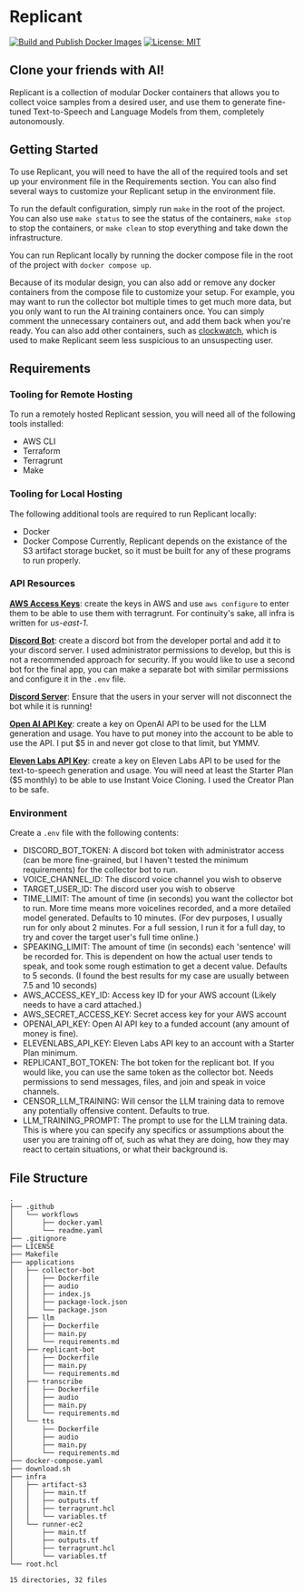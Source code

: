# Replicant

[![Build and Publish Docker Images](https://github.com/gdsmith1/Replicant/actions/workflows/docker.yaml/badge.svg)](https://github.com/gdsmith1/Replicant/actions/workflows/docker.yaml)
[![License: MIT](https://img.shields.io/badge/License-MIT-yellow.svg)](https://opensource.org/licenses/MIT)

## Clone your friends with AI!
Replicant is a collection of modular Docker containers that allows you to collect voice samples from a desired user, and use them to generate fine-tuned Text-to-Speech and Language Models from them, completely autonomously.

## Getting Started
To use Replicant, you will need to have the all of the required tools and set up your environment file in the Requirements section.  You can also find several ways to customize your Replicant setup in the environment file.

To run the default configuration, simply run `make` in the root of the project.  You can also use `make status` to see the status of the containers, `make stop` to stop the containers, or `make clean` to stop everything and take down the infrastructure.

You can run Replicant locally by running the docker compose file in the root of the project with `docker compose up`.

Because of its modular design, you can also add or remove any docker containers from the compose file to customize your setup.  For example, you may want to run the collector bot multiple times to get much more data, but you only want to run the AI training containers once.  You can simply comment the unnecessary containers out, and add them back when you're ready.  You can also add other containers, such as [clockwatch](https://github.com/gdsmith1/clockwatch), which is used to make Replicant seem less suspicious to an unsuspecting user.


## Requirements

### Tooling for Remote Hosting
To run a remotely hosted Replicant session, you will need all of the following tools installed:
* AWS CLI
* Terraform
* Terragrunt
* Make

### Tooling for Local Hosting
The following additional tools are required to run Replicant locally:
* Docker
* Docker Compose
Currently, Replicant depends on the existance of the S3 artifact storage bucket, so it must be built for any of these programs to run properly.

### API Resources
[__AWS Access Keys__](https://us-east-1.console.aws.amazon.com/console/home): create the keys in AWS and use `aws configure` to enter them to be able to use them with terragrunt.  For continuity's sake, all infra is written for _us-east-1_.

[__Discord Bot__](https://discord.com/developers/applications): create a discord bot from the developer portal and add it to your discord server.  I used administrator permissions to develop, but this is not a recommended approach for security.  If you would like to use a second bot for the final app, you can make a separate bot with similar permissions and configure it in the `.env` file.

[__Discord Server__](https://discord.com): Ensure that the users in your server will not disconnect the bot while it is running!

[__Open AI API Key__](https://platform.openai.com/docs/overview): create a key on OpenAI API to be used for the LLM generation and usage.  You have to put money into the account to be able to use the API.  I put $5 in and never got close to that limit, but YMMV.

[__Eleven Labs API Key__](https://elevenlabs.io/app/home): create a key on Eleven Labs API to be used for the text-to-speech generation and usage.  You will need at least the Starter Plan ($5 monthly) to be able to use Instant Voice Cloning.  I used the Creator Plan to be safe.

### Environment
Create a `.env` file with the following contents:
* DISCORD_BOT_TOKEN: A discord bot token with administrator access (can be more fine-grained, but I haven't tested the minimum requirements) for the collector bot to run.
* VOICE_CHANNEL_ID: The discord voice channel you wish to observe
* TARGET_USER_ID: The discord user you wish to observe
* TIME_LIMIT: The amount of time (in seconds) you want the collector bot to run.  More time means more voicelines recorded, and a more detailed model generated.  Defaults to 10 minutes.  (For dev purposes, I usually run for only about 2 minutes.  For a full session, I run it for a full day, to try and cover the target user's full time online.)
* SPEAKING_LIMIT: The amount of time (in seconds) each 'sentence' will be recorded for.  This is dependent on how the actual user tends to speak, and took some rough estimation to get a decent value.  Defaults to 5 seconds.  (I found the best results for my case are usually between 7.5 and 10 seconds)
* AWS_ACCESS_KEY_ID: Access key ID for your AWS account (Likely needs to have a card attached.)
* AWS_SECRET_ACCESS_KEY: Secret access key for your AWS account
* OPENAI_API_KEY: Open AI API key to a funded account (any amount of money is fine).
* ELEVENLABS_API_KEY: Eleven Labs API key to an account with a Starter Plan minimum.
* REPLICANT_BOT_TOKEN: The bot token for the replicant bot.  If you would like, you can use the same token as the collector bot.  Needs permissions to send messages, files, and join and speak in voice channels.
* CENSOR_LLM_TRAINING: Will censor the LLM training data to remove any potentially offensive content. Defaults to true.
* LLM_TRAINING_PROMPT: The prompt to use for the LLM training data. This is where you can specify any specifics or assumptions about the user you are training off of, such as what they are doing, how they may react to certain situations, or what their background is.

## File Structure
```
.
├── .github
│   └── workflows
│       ├── docker.yaml
│       └── readme.yaml
├── .gitignore
├── LICENSE
├── Makefile
├── applications
│   ├── collector-bot
│   │   ├── Dockerfile
│   │   ├── audio
│   │   ├── index.js
│   │   ├── package-lock.json
│   │   └── package.json
│   ├── llm
│   │   ├── Dockerfile
│   │   ├── main.py
│   │   └── requirements.md
│   ├── replicant-bot
│   │   ├── Dockerfile
│   │   ├── main.py
│   │   └── requirements.md
│   ├── transcribe
│   │   ├── Dockerfile
│   │   ├── audio
│   │   ├── main.py
│   │   └── requirements.md
│   └── tts
│       ├── Dockerfile
│       ├── audio
│       ├── main.py
│       └── requirements.md
├── docker-compose.yaml
├── download.sh
├── infra
│   ├── artifact-s3
│   │   ├── main.tf
│   │   ├── outputs.tf
│   │   ├── terragrunt.hcl
│   │   └── variables.tf
│   └── runner-ec2
│       ├── main.tf
│       ├── outputs.tf
│       ├── terragrunt.hcl
│       └── variables.tf
└── root.hcl

15 directories, 32 files
```

